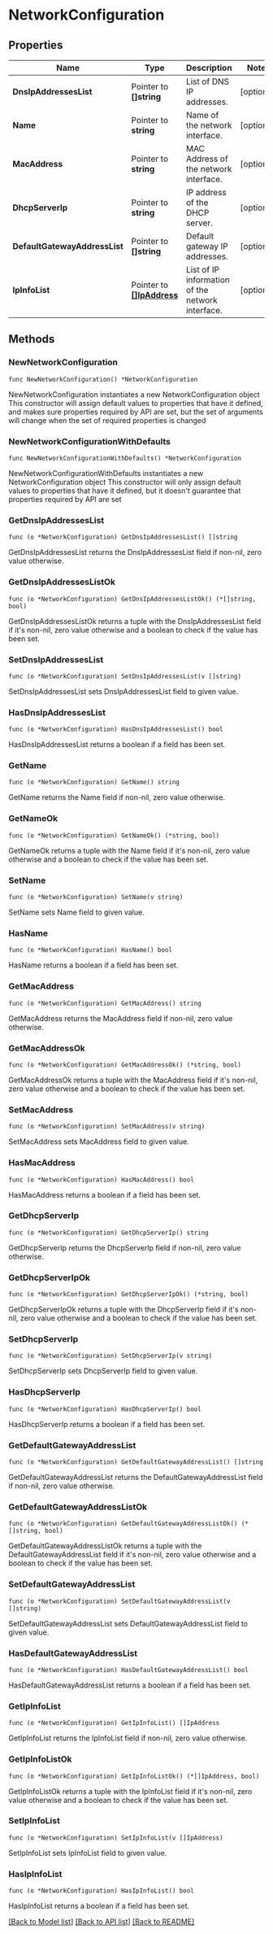 # NetworkConfiguration

## Properties

Name | Type | Description | Notes
------------ | ------------- | ------------- | -------------
**DnsIpAddressesList** | Pointer to **[]string** | List of DNS IP addresses. | [optional] 
**Name** | Pointer to **string** | Name of the network interface. | [optional] 
**MacAddress** | Pointer to **string** | MAC Address of the network interface. | [optional] 
**DhcpServerIp** | Pointer to **string** | IP address of the DHCP server. | [optional] 
**DefaultGatewayAddressList** | Pointer to **[]string** | Default gateway IP addresses. | [optional] 
**IpInfoList** | Pointer to [**[]IpAddress**](IpAddress.md) | List of IP information of the network interface. | [optional] 

## Methods

### NewNetworkConfiguration

`func NewNetworkConfiguration() *NetworkConfiguration`

NewNetworkConfiguration instantiates a new NetworkConfiguration object
This constructor will assign default values to properties that have it defined,
and makes sure properties required by API are set, but the set of arguments
will change when the set of required properties is changed

### NewNetworkConfigurationWithDefaults

`func NewNetworkConfigurationWithDefaults() *NetworkConfiguration`

NewNetworkConfigurationWithDefaults instantiates a new NetworkConfiguration object
This constructor will only assign default values to properties that have it defined,
but it doesn't guarantee that properties required by API are set

### GetDnsIpAddressesList

`func (o *NetworkConfiguration) GetDnsIpAddressesList() []string`

GetDnsIpAddressesList returns the DnsIpAddressesList field if non-nil, zero value otherwise.

### GetDnsIpAddressesListOk

`func (o *NetworkConfiguration) GetDnsIpAddressesListOk() (*[]string, bool)`

GetDnsIpAddressesListOk returns a tuple with the DnsIpAddressesList field if it's non-nil, zero value otherwise
and a boolean to check if the value has been set.

### SetDnsIpAddressesList

`func (o *NetworkConfiguration) SetDnsIpAddressesList(v []string)`

SetDnsIpAddressesList sets DnsIpAddressesList field to given value.

### HasDnsIpAddressesList

`func (o *NetworkConfiguration) HasDnsIpAddressesList() bool`

HasDnsIpAddressesList returns a boolean if a field has been set.

### GetName

`func (o *NetworkConfiguration) GetName() string`

GetName returns the Name field if non-nil, zero value otherwise.

### GetNameOk

`func (o *NetworkConfiguration) GetNameOk() (*string, bool)`

GetNameOk returns a tuple with the Name field if it's non-nil, zero value otherwise
and a boolean to check if the value has been set.

### SetName

`func (o *NetworkConfiguration) SetName(v string)`

SetName sets Name field to given value.

### HasName

`func (o *NetworkConfiguration) HasName() bool`

HasName returns a boolean if a field has been set.

### GetMacAddress

`func (o *NetworkConfiguration) GetMacAddress() string`

GetMacAddress returns the MacAddress field if non-nil, zero value otherwise.

### GetMacAddressOk

`func (o *NetworkConfiguration) GetMacAddressOk() (*string, bool)`

GetMacAddressOk returns a tuple with the MacAddress field if it's non-nil, zero value otherwise
and a boolean to check if the value has been set.

### SetMacAddress

`func (o *NetworkConfiguration) SetMacAddress(v string)`

SetMacAddress sets MacAddress field to given value.

### HasMacAddress

`func (o *NetworkConfiguration) HasMacAddress() bool`

HasMacAddress returns a boolean if a field has been set.

### GetDhcpServerIp

`func (o *NetworkConfiguration) GetDhcpServerIp() string`

GetDhcpServerIp returns the DhcpServerIp field if non-nil, zero value otherwise.

### GetDhcpServerIpOk

`func (o *NetworkConfiguration) GetDhcpServerIpOk() (*string, bool)`

GetDhcpServerIpOk returns a tuple with the DhcpServerIp field if it's non-nil, zero value otherwise
and a boolean to check if the value has been set.

### SetDhcpServerIp

`func (o *NetworkConfiguration) SetDhcpServerIp(v string)`

SetDhcpServerIp sets DhcpServerIp field to given value.

### HasDhcpServerIp

`func (o *NetworkConfiguration) HasDhcpServerIp() bool`

HasDhcpServerIp returns a boolean if a field has been set.

### GetDefaultGatewayAddressList

`func (o *NetworkConfiguration) GetDefaultGatewayAddressList() []string`

GetDefaultGatewayAddressList returns the DefaultGatewayAddressList field if non-nil, zero value otherwise.

### GetDefaultGatewayAddressListOk

`func (o *NetworkConfiguration) GetDefaultGatewayAddressListOk() (*[]string, bool)`

GetDefaultGatewayAddressListOk returns a tuple with the DefaultGatewayAddressList field if it's non-nil, zero value otherwise
and a boolean to check if the value has been set.

### SetDefaultGatewayAddressList

`func (o *NetworkConfiguration) SetDefaultGatewayAddressList(v []string)`

SetDefaultGatewayAddressList sets DefaultGatewayAddressList field to given value.

### HasDefaultGatewayAddressList

`func (o *NetworkConfiguration) HasDefaultGatewayAddressList() bool`

HasDefaultGatewayAddressList returns a boolean if a field has been set.

### GetIpInfoList

`func (o *NetworkConfiguration) GetIpInfoList() []IpAddress`

GetIpInfoList returns the IpInfoList field if non-nil, zero value otherwise.

### GetIpInfoListOk

`func (o *NetworkConfiguration) GetIpInfoListOk() (*[]IpAddress, bool)`

GetIpInfoListOk returns a tuple with the IpInfoList field if it's non-nil, zero value otherwise
and a boolean to check if the value has been set.

### SetIpInfoList

`func (o *NetworkConfiguration) SetIpInfoList(v []IpAddress)`

SetIpInfoList sets IpInfoList field to given value.

### HasIpInfoList

`func (o *NetworkConfiguration) HasIpInfoList() bool`

HasIpInfoList returns a boolean if a field has been set.


[[Back to Model list]](../README.md#documentation-for-models) [[Back to API list]](../README.md#documentation-for-api-endpoints) [[Back to README]](../README.md)


